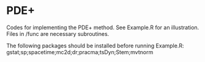 # PDE+

Codes for implementing the PDE+ method. See Example.R for an illustration. Files in /func are necessary subroutines.

The following packages should be installed before running Example.R:
gstat;sp;spacetime;mc2d;dr;pracma;tsDyn;Stem;mvtnorm

